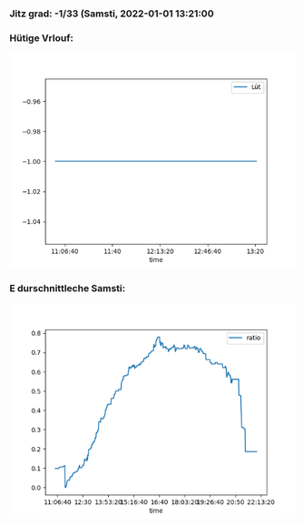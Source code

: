 ### Jitz grad: -1/33 (Samsti, 2022-01-01 13:21:00

### Hütige Vrlouf:
![Graph](Today.png)

### E durschnittleche Samsti:
![Graph](Samsti.png)